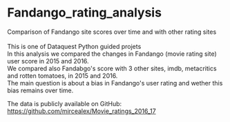 # Fandango_rating_analysis
Comparison of Fandango site scores over time and with other rating sites<br/>
<br/>
This is one of Dataquest Python guided projets<br/>
In this analysis we compared the changes in Fandango (movie rating site) user score in 2015 and 2016.<br/>
We compared also Fandabgo's score with 3 other sites, imdb, metacritics and rotten tomatoes, in 2015 and 2016.<br/>
The main question is about a bias in Fandango's user rating and wether this bias remains over time.

The data is publicly available on GitHub: https://github.com/mircealex/Movie_ratings_2016_17

